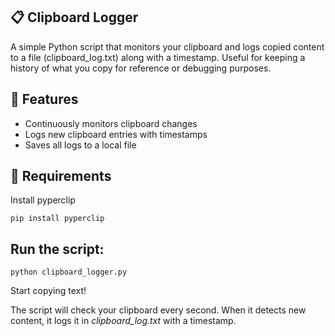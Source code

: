 ## 📋 Clipboard Logger
A simple Python script that monitors your clipboard and logs copied content to a file (clipboard_log.txt) along with a timestamp. Useful for keeping a history of what you copy for reference or debugging purposes.

## 🧰 Features
- Continuously monitors clipboard changes
- Logs new clipboard entries with timestamps
- Saves all logs to a local file

## 💾 Requirements
Install pyperclip

`pip install pyperclip`

## Run the script:

`python clipboard_logger.py`

Start copying text!

The script will check your clipboard every second. 
When it detects new content, it logs it in *clipboard_log.txt* with a timestamp.